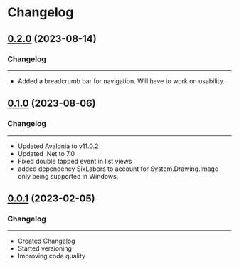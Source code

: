 # Changelog

## [0.2.0]() (2023-08-14)
### Changelog
****
- Added a breadcrumb bar for navigation. Will have to work on usability.

## [0.1.0]() (2023-08-06)
### Changelog
****
- Updated Avalonia to v11.0.2
- Updated .Net to 7.0
- Fixed double tapped event in list views
- added dependency SixLabors to account for System.Drawing.Image 
only being supported in Windows.

## [0.0.1](https://gitlab.com/cmcglownjr/playlistbuilder/-/releases/0.0.1) (2023-02-05)

### Changelog
****
- Created Changelog
- Started versioning
- Improving code quality